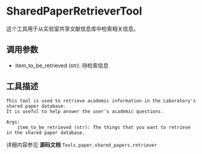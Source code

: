 # SharedPaperRetrieverTool

这个工具用于从实验室共享文献信息库中检索相关信息。

## 调用参数
- item_to_be_retrieved (str): 待检索信息

## 工具描述
```text
This tool is used to retrieve academic information in the Laboratory's shared paper database.
It is useful to help answer the user's academic questions.

Args:
    item_to_be_retrieved (str): The things that you want to retrieve in the shared paper database.
```

详细内容参见 **源码文档** `Tools.paper.shared_papers.retriever`